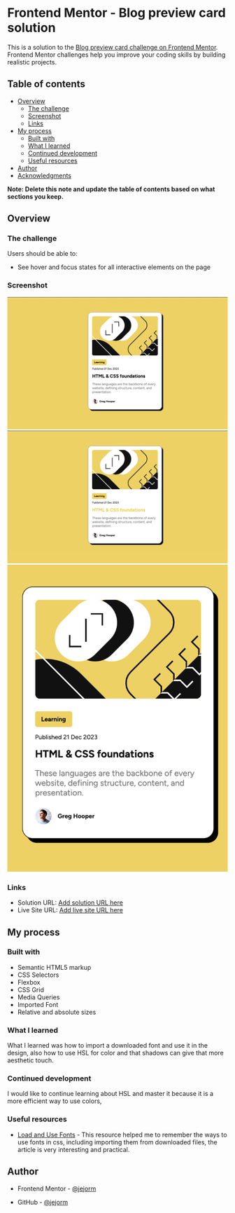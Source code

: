 # Frontend Mentor - Blog preview card solution

This is a solution to the [Blog preview card challenge on Frontend Mentor](https://www.frontendmentor.io/challenges/blog-preview-card-ckPaj01IcS). Frontend Mentor challenges help you improve your coding skills by building realistic projects.

## Table of contents

- [Overview](#overview)
  - [The challenge](#the-challenge)
  - [Screenshot](#screenshot)
  - [Links](#links)
- [My process](#my-process)
  - [Built with](#built-with)
  - [What I learned](#what-i-learned)
  - [Continued development](#continued-development)
  - [Useful resources](#useful-resources)
- [Author](#author)
- [Acknowledgments](#acknowledgments)

**Note: Delete this note and update the table of contents based on what sections you keep.**

## Overview

### The challenge

Users should be able to:

- See hover and focus states for all interactive elements on the page

### Screenshot

![Desktop](./screenshots/desktop.jpg)
![Hover State](./screenshots/hover.jpg)
![Mobile](./screenshots/mobile.jpg)

### Links

- Solution URL: [Add solution URL here](https://your-solution-url.com)
- Live Site URL: [Add live site URL here](https://your-live-site-url.com)

## My process

### Built with

- Semantic HTML5 markup
- CSS Selectors
- Flexbox
- CSS Grid
- Media Queries
- Imported Font
- Relative and absolute sizes

### What I learned

What I learned was how to import a downloaded font and use it in the design, also how to use HSL for color and that shadows can give that more aesthetic touch.

### Continued development

I would like to continue learning about HSL and master it because it is a more efficient way to use colors,

### Useful resources

- [Load and Use Fonts](https://www.digitalocean.com/community/tutorials/how-to-load-and-use-custom-fonts-with-css) - This resource helped me to remember the ways to use fonts in css, including importing them from downloaded files, the article is very interesting and practical.

## Author

- Frontend Mentor - [@jejorm](https://www.frontendmentor.io/profile/jejorm)

- GitHub - [@jejorm](https://github.com/Jejorm)
